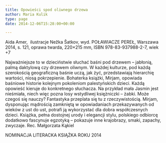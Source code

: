 ```yaml
---
title: Opowieści spod oliwnego drzewa
author: Maria Kulik
type: page
date: 2014-12-06T15:28:00+00:00

---
```

Aida Amer,  ilustracje Nežka Šatkov, wyd. POŁAWIACZE PEREŁ, Warszawa 2014, s. 121, oprawa twarda, 220&#215;215 mm, ISBN 978-83-937988-2-7, wiek +7

Najważniejsze to w dzieciństwie słuchać baśni pod drzewem – jabłonią, palmą daktylową czy drzewem oliwnym. W każdej kulturze, pod każdą szerokością geograficzną baśnie uczą, jak żyć, przedstawiają hierarchię wartości, niosą pokrzepienie. Bohaterka książki, Mirjam, opowiada baśniowe historie kolejnym pokoleniom palestyńskich dzieci. Każdą opowieść kieruje do konkretnego słuchacza. Na przykład mała Jasmin jest nieśmiała, niech więc pozna losy wstydliwej księżniczki – żabki. Może czegoś się nauczy? Fantastyka przeplata się tu z rzeczywistością. Mirjam, dysponując mądrością zamkniętą w opowiadaniach przekazywanych od wieków z ust do ust, potrafi ją wykorzystać dla dobra współczesnych dzieci. Książka, pełna dostojnej urody i elegancji stylu, polskiego odbiorcę dodatkowo fascynuje egzotyką – pokazuje inne krajobrazy, smaki, zapachy, zwyczaje. Rec. Małgorzata Kąkiel

NOMINACJA LITERACKA KSIĄŻKA ROKU 2014